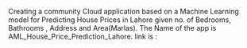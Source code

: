 Creating a community Cloud application based on a Machine Learning model for Predicting House Prices in Lahore given no. of Bedrooms, Bathrooms , Address and Area(Marlas).
The Name of the app is AML_House_Price_Prediction_Lahore.
link is : 
